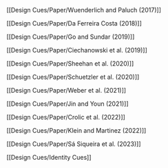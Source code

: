 [[Design Cues/Paper/Wuenderlich and Paluch (2017)]]

[[Design Cues/Paper/Da Ferreira Costa (2018)]]

[[Design Cues/Paper/Go and Sundar (2019)]]

[[Design Cues/Paper/Ciechanowski et al. (2019)]]

[[Design Cues/Paper/Sheehan et al. (2020)]]

[[Design Cues/Paper/Schuetzler et al. (2020)]]

[[Design Cues/Paper/Weber et al. (2021)]]

[[Design Cues/Paper/Jin and Youn (2021)]]

[[Design Cues/Paper/Crolic et al. (2022)]]

[[Design Cues/Paper/Klein and Martinez (2022)]]

[[Design Cues/Paper/Sá Siqueira et al. (2023)]]

[[Design Cues/Identity Cues]]